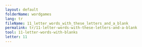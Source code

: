 ```yaml
---
layout: default
folderName: wordgames
lang: tr
fileName: 11_letter_words_with_these_letters_and_a_blank
permalink: tr/11-letter-words-with-these-letters-and-a-blank
tool: 11-letter-words-with-blanks
letter: 11
---
```

